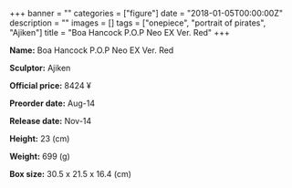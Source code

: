 +++
banner = ""
categories = ["figure"]
date = "2018-01-05T00:00:00Z"
description = ""
images = []
tags = ["onepiece", "portrait of pirates", "Ajiken"]
title = "Boa Hancock P.O.P Neo EX Ver. Red"
+++

**Name:** Boa Hancock P.O.P Neo EX Ver. Red

**Sculptor:** Ajiken

**Official price:** 8424 ¥

**Preorder date:** Aug-14

**Release date:** Nov-14

**Height:** 23 (cm)

**Weight:** 699 (g)

**Box size:** 30.5 x 21.5 x 16.4 (cm)
